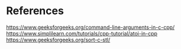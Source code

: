 # References
https://www.geeksforgeeks.org/command-line-arguments-in-c-cpp/
https://www.simplilearn.com/tutorials/cpp-tutorial/atoi-in-cpp
https://www.geeksforgeeks.org/sort-c-stl/


